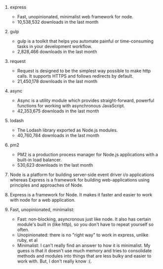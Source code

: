 1. express
	* Fast, unopinionated, minimalist web framework for node.
	* 10,538,532 downloads in the last month
2. gulp
	* gulp is a toolkit that helps you automate painful or time-consuming tasks in your development workflow.
	* 2,828,466 downloads in the last month
3. request
	* Request is designed to be the simplest way possible to make http calls. It supports HTTPS and follows redirects by default.
	* 21,450,178 downloads in the last month
4. async
	* Async is a utility module which provides straight-forward, powerful functions for working with asynchronous JavaScript.
	* 42,353,675 downloads in the last month
5. lodash
	* The Lodash library exported as Node.js modules.
	* 40,760,784 downloads in the last month
6. pm2
	* PM2 is a production process manager for Node.js applications with a built-in load balancer.
	* 530,623 downloads in the last month


1. Node is a platform for building server-side event driver i/o applications whereas Express is a framework for building web-applications using principles and approaches of Node.

2. Express is a framework for Node.  It makes it faster and easier to work with node for a web application.

3. Fast, unopinionated, minimalist:
	* Fast: non-blocking, asyncronous just like node. It also has certain module's built in (like http), so you don't have to repeat yourself so often.
	* Unopinionated: there is no "right way" to work in express, unlike ruby, et al
	* Minimalist: I can't really find an answer to how it is minimalist. My guess is that it doesn't use much memory and tries to consolidate methods and modules into things that are less bulky and easier to work with. But, I don't really know :(.